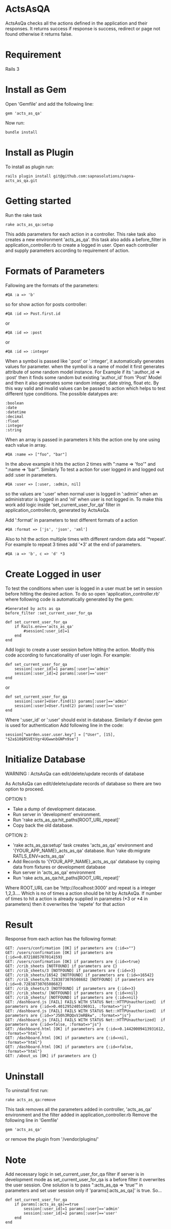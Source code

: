 ActsAsQA
==========

ActsAsQa checks all the actions defined in the application and their responses. It returns success if response is success, redirect or 
page not found otherwise it returns false. 

Requirement
============

Rails 3

Install as Gem
==============

Open 'Gemfile' and add the following line:

    gem 'acts_as_qa'

Now run:
	
    bundle install


Install as Plugin
=================

To install as plugin run:
	
	rails plugin install git@github.com:sapnasolutions/sapna-acts_as_qa.git
    
Getting started
===============

Run the rake task

    rake acts_as_qa:setup
	
This adds parameters for each action in a controller. This rake task also creates a new environment 'acts_as_qa'. this task also adds a 
before_filter in application_controller.rb to create a logged in user. Open each controller and supply parameters according to requirement of 
action.

Formats of Parameters
=====================

Fallowing are the formats of the parameters:

    #QA :a => 'b'
    
so for show action for posts controller:

    #QA :id => Post.first.id 
    
or

    #QA :id => :post
    
or 
    
    #QA :id => :integer
    
When a symbol is passed like ':post' or ':integer', it automatically generates values for parameter. when the symbol is a name of model it first 
generates attribute of some random model instance. For Example if its ':author_id => :post' then it finds some random but existing 'author_id'
from 'Post' Model and then it also generates some random integer, date string, float etc. By this way valid and invalid values can be passed
to action which helps to test different type conditions. The possible datatypes are:

    :boolean
    :date
    :datetime
    :decimal
    :float
    :integer
    :string

When an array is passed in parameters it hits the action one by one using each value in array.

    #QA :name => ["foo", "bar"]

In the above example it hits the action 2 times with ":name => 'foo'" and ":name => 'bar'". Similarly To test a action for user logged in and 
logged out add :user in parameters.

    #QA :user => [:user, :admin, nil]

so the values are ':user' when normal user is logged in ':admin' when an administrator is logged in and 'nil' when user is not logged in. 
To make this work add logic inside 'set_current_user_for_qa' filter in application_controller.rb, generated by ActsAsQa. 
    
Add ':format' in parameters to test different formats of a action
    
    #QA :format => ['js', 'json', 'xml']
    
Also to hit the action multiple times with different random data add '*repeat'. For example to repeat 3 times add '*3' at the end of parameters.

    #QA :a => 'b', c => 'd' *3
    
Create Logged in user
======================

To test the conditions when user is logged in a user must be set in session before hitting the desired action. To do so open
'application_controller.rb' where following code is automatically generated by the gem:

    #Generated by acts as qa
    before_filter :set_current_user_for_qa

    def set_current_user_for_qa
    	if Rails.env=='acts_as_qa'
    		#session[:user_id]=1
    	end
    end
	
Add logic to create a user session before hitting the action. Modify this code according to funcationality of user login. For example:    

    def set_current_user_for_qa
    	session[:user_id]=1 params[:user]=='admin'
    	session[:user_id]=2 params[:user]=='user'
    end

or

    def set_current_user_for_qa
    	session[:user]=User.find(1) params[:user]=='admin'
    	session[:user]=User.find(2) params[:user]=='user'
    end

Where ':user_id' or ':user' should exist in database. Similarly if devise gem is used for authentication Add following line in the code:

    session["warden.user.user.key"] = ["User", [15], "$2a$10$RSVEtVgr4UGwwnbGNPn9se"]
    
Initialize Database
===================

WARNING : ActsAsQa can edit/delete/update records of database

As ActsAsQa can edit/delete/update records of database so there are two option to proceed.

OPTION 1:

+	Take a dump of development datacase.
+	Run server in 'development' environment.
+	Run 'rake acts_as_qa:hit_paths[ROOT_URL,repeat]'
+	Copy back the old database.

OPTION 2: 

+	'rake acts_as_qa:setup' task creates 'acts_as_qa' environment and '{YOUR_APP_NAME}_acts_as_qa' database. Run 
'rake db:migrate RATLS_ENV=acts_as_qa'
+	Add Records to '{YOUR_APP_NAME}_acts_as_qa' database by coping data from fixtures or development database
+	Run server in 'acts_as_qa' environment
+	Run 'rake acts_as_qa:hit_paths[ROOT_URL,repeat]'
    
Where ROOT_URL can be 'http://localhost:3000' and repeat is a integer 1,2,3.... Which is no of times a action should be hit by ActsAsQa. 
If number of times to hit a action is already supplied in parametes (*3 or *4 in parameters) then it overwrites the 'repete' for that action

Result
========

Response from each action has the following format:

    GET: /users/confirmation [OK] if parameters are {:id=>""}
    GET: /users/confirmation [OK] if parameters are {:id=>0.8721885707014159}
    GET: /users/confirmation [OK] if parameters are {:id=>true}
    GET: /crib_sheets [NOTFOUND] if parameters are {}
    GET: /crib_sheets/3 [NOTFOUND] if parameters are {:id=>3}
    GET: /crib_sheets/16542 [NOTFOUND] if parameters are {:id=>16542}
    GET: /crib_sheets/0.7283873076508682 [NOTFOUND] if parameters are {:id=>0.7283873076508682}
    GET: /crib_sheets/3 [NOTFOUND] if parameters are {:id=>3}
    GET: /crib_sheets/ [NOTFOUND] if parameters are {:id=>nil}
    GET: /crib_sheets/ [NOTFOUND] if parameters are {:id=>nil}
    GET: /dashboard.js [FAIL] FAILS WITH STATUS Net::HTTPUnauthorized]  if parameters are {:id=>0.4012952405196911, :format=>"js"}
    GET: /dashboard.js [FAIL] FAILS WITH STATUS Net::HTTPUnauthorized]  if parameters are {:id=>"J50h3RQQxVJmRBkw", :format=>"js"}
    GET: /dashboard.js [FAIL] FAILS WITH STATUS Net::HTTPUnauthorized]  if parameters are {:id=>false, :format=>"js"}
    GET: /dashboard.html [OK] if parameters are {:id=>0.14420009413931612, :format=>"html"}
    GET: /dashboard.html [OK] if parameters are {:id=>nil, :format=>"html"}
    GET: /dashboard.html [OK] if parameters are {:id=>false, :format=>"html"}
    GET: /about_us [OK] if parameters are {} 

Uninstall
===========

To uninstall first run:

    rake acts_as_qa:remove
    
This task removes all the parameters added in controller, 'acts_as_qa' environment and the filter added in application_controller.rb
Remove the following line in 'Gemfile'

    gem 'acts_as_qa'
    
or remove the plugin from '/vendor/plugins/'

Note
======

Add necessary logic in set_current_user_for_qa filter if server is in development mode as set_current_user_for_qa is a before filter it 
overwrites the user session. One solution is to pass ":acts_as_qa => 'true'" in parameters and set user session only if 'params[:acts_as_qa]' is 
true. So...

    def set_current_user_for_qa
    	if params[:acts_as_qa]==true
    		session[:user_id]=1 params[:user]=='admin'
    		session[:user_id]=2 params[:user]=='user'
    	end
    end
